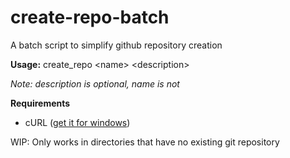 # create-repo-batch
A batch script to simplify github repository creation

**Usage:** create_repo \<name\> \<description\>

*Note: description is optional, name is not*

**Requirements**
* cURL ([get it for windows](http://www.confusedbycode.com/curl/))


WIP: Only works in directories that have no existing git repository
